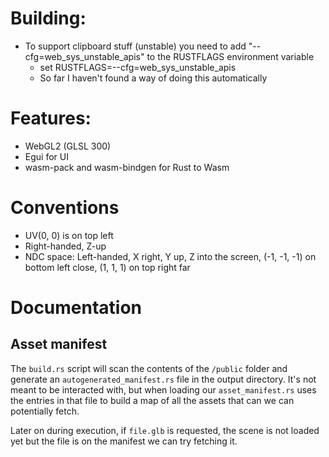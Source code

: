 # Building:
- To support clipboard stuff (unstable) you need to add "--cfg=web_sys_unstable_apis" to the RUSTFLAGS environment variable
    - set RUSTFLAGS=--cfg=web_sys_unstable_apis
    - So far I haven't found a way of doing this automatically

# Features:
- WebGL2 (GLSL 300)
- Egui for UI
- wasm-pack and wasm-bindgen for Rust to Wasm 

# Conventions
- UV(0, 0) is on top left
- Right-handed, Z-up
- NDC space: Left-handed, X right, Y up, Z into the screen, (-1, -1, -1) on bottom left close, (1, 1, 1) on top right far

# Documentation
## Asset manifest 
The `build.rs` script will scan the contents of the `/public` folder and generate an `autogenerated_manifest.rs` file in the output directory. It's not meant to be interacted with, but when loading our `asset_manifest.rs` uses the entries in that file to build a map of all the assets that can we can potentially fetch.

Later on during execution, if `file.glb` is requested, the scene is not loaded yet but the file is on the manifest we can try fetching it. 
